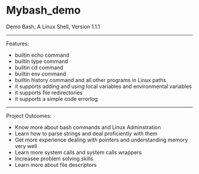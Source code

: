 # Mybash_demo
Demo Bash, A Linux Shell, Version 1.1.1
**************************************************************************************
Features:
- builtin echo command
- builtin type command
- builtin cd command
- builtin env command
- builtin history command
and all other programs in Linux paths
- it supports adding and using local variables and environmental variables
- it supports file redirectories
- it supports a simple code errorlog
**************************************************************************************
Project Outcomes:
- Know more about bash commands and Linux Adminstration
- Learn how to parse strings and deal proficiently with them
- Get more experience dealing with pointers and understanding memory very well
- Learn more system calls and system calls wrappers
- Increasee problem solving skills
- Learn more about file descriptors
